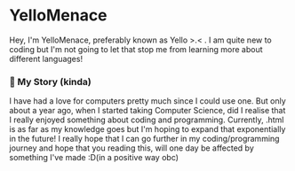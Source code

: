 # YelloMenace

Hey, I'm YelloMenace, preferably known as Yello >.< . I am quite new to coding but I'm not going to let that stop me from learning more about different languages!

### 👤 My Story (kinda)

I have had a love for computers pretty much since I could use one. But only about a year ago, when I started taking Computer Science, did I realise that I really enjoyed something about coding and programming. Currently, .html is as far as my knowledge goes but I'm hoping to expand that exponentially in the future! I really hope that I can go further in my coding/programming journey and hope that you reading this, will one day be affected by something I've made :D(in a positive way obc)
